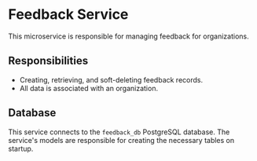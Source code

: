 # Feedback Service

This microservice is responsible for managing feedback for organizations.

## Responsibilities

-   Creating, retrieving, and soft-deleting feedback records.
-   All data is associated with an organization.

## Database

This service connects to the `feedback_db` PostgreSQL database. The service's models are responsible for creating the necessary tables on startup. 